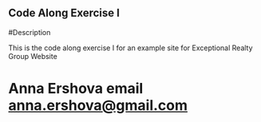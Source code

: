 Code Along Exercise I
---

#Description 

This is the code along exercise I for an example site for Exceptional Realty Group Website 

# Anna Ershova email anna.ershova@gmail.com